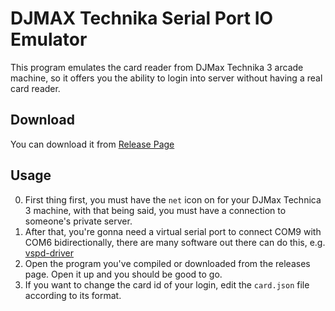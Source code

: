 # DJMAX Technika Serial Port IO Emulator

This program emulates the card reader from DJMax Technika 3 arcade machine, so it offers you the ability to login into server without having a real card reader.

## Download

You can download it from [Release Page](https://github.com/unlimitedsola/dmt-io-emulator/releases)

## Usage

0. First thing first, you must have the `net` icon on for your DJMax Technica 3 machine, with that being said, you must have a connection to someone's private server.
1. After that, you're gonna need a virtual serial port to connect COM9 with COM6 bidirectionally, there are many software out there can do this, e.g. [vspd-driver](https://www.eltima.com/products/vspdxp/)
2. Open the program you've compiled or downloaded from the releases page. Open it up and you should be good to go.
3. If you want to change the card id of your login, edit the `card.json` file according to its format.

